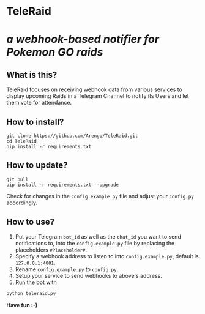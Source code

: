 # TeleRaid
# *a webhook-based notifier for Pokemon GO raids*

## What is this?
TeleRaid focuses on receiving webhook data from various services to display upcoming Raids in a Telegram Channel to notify its Users and let them vote for attendance.

## How to install?
```
git clone https://github.com/Arengo/TeleRaid.git
cd TeleRaid
pip install -r requirements.txt
```

## How to update?
```
git pull
pip install -r requirements.txt --upgrade
```
Check for changes in the ``config.example.py`` file and adjust your ``config.py`` accordingly.

## How to use?
1. Put your Telegram ``bot_id`` as well as the ``chat_id`` you want to send notifications to, into the ``config.example.py`` file by replacing the placeholders ``#Placeholder#``.
3. Specify a webhook address to listen to into ``config.example.py``, default is ``127.0.0.1:4001``.
2. Rename ``config.example.py`` to ``config.py``.
4. Setup your service to send webhooks to above's address.
5. Run the bot with
```bash
python teleraid.py
```

**Have fun :-)**
